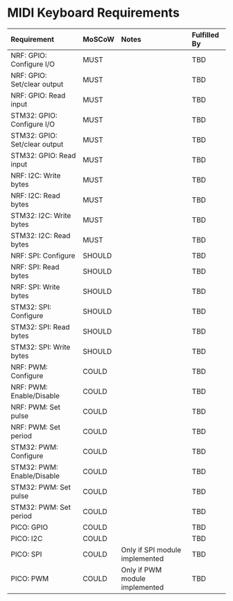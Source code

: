 # MIDI Keyboard Requirements

| Requirement | MoSCoW | Notes | Fulfilled By |
| :---------- | :----- |:----- | :----------- |
| NRF: GPIO: Configure I/O | MUST |  | TBD
| NRF: GPIO: Set/clear output | MUST |  | TBD
| NRF: GPIO: Read input | MUST |  | TBD
| STM32: GPIO: Configure I/O | MUST |  | TBD
| STM32: GPIO: Set/clear output | MUST |  | TBD
| STM32: GPIO: Read input | MUST |  | TBD
| NRF: I2C: Write bytes | MUST |  | TBD
| NRF: I2C: Read bytes | MUST |  | TBD
| STM32: I2C: Write bytes | MUST |  | TBD
| STM32: I2C: Read bytes | MUST |  | TBD
| NRF: SPI: Configure | SHOULD |  | TBD
| NRF: SPI: Read bytes | SHOULD |  | TBD
| NRF: SPI: Write bytes | SHOULD |  | TBD
| STM32: SPI: Configure | SHOULD |  | TBD
| STM32: SPI: Read bytes | SHOULD |  | TBD
| STM32: SPI: Write bytes | SHOULD |  | TBD
| NRF: PWM: Configure | COULD |  | TBD
| NRF: PWM: Enable/Disable | COULD |  | TBD
| NRF: PWM: Set pulse | COULD |  | TBD
| NRF: PWM: Set period | COULD |  | TBD
| STM32: PWM: Configure | COULD |  | TBD
| STM32: PWM: Enable/Disable | COULD |  | TBD
| STM32: PWM: Set pulse | COULD |  | TBD
| STM32: PWM: Set period | COULD |  | TBD
| PICO: GPIO | COULD |  | TBD
| PICO: I2C | COULD |  | TBD
| PICO: SPI | COULD | Only if SPI module implemented | TBD
| PICO: PWM | COULD | Only if PWM module implemented | TBD
